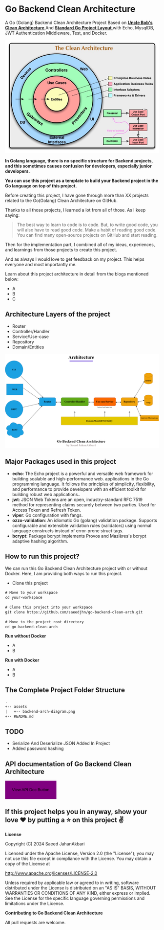 # Go Backend Clean Architecture

A Go (Golang) Backend Clean Architecture Project Based on <a href="https://blog.cleancoder.com/uncle-bob/2012/08/13/the-clean-architecture.html"> **Uncle Bob's Clean Architecture** </a> And <a href="https://github.com/golang-standards/project-layout">
    **Standard Go Project
    Layout** </a> with Echo, MysqlDB, JWT Authentication Middleware, Test, and Docker.

<section style="text-align: center;margin: auto">

![Uncle-Bobs-Clean-Arch](./assets/CleanArchitecture.jpg)
</section>

**In Golang language, there is no specific structure for Backend projects, and this sometimes causes confusion for developers, especially junior developers.**

**You can use this project as a template to build your Backend project in the Go language on top of this project.**

Before creating this project, I have gone through more than XX projects related to the Go(Golang) Clean Architecture on GitHub.

Thanks to all those projects, I learned a lot from all of those. As I keep saying:

> The best way to learn to code is to code. But, to write good code, you will also have to read good code. Make a habit of reading good code. You can find many open-source projects on GitHub and start reading.

Then for the implementation part, I combined all of my ideas, experiences, and learnings from those projects to create this project.

And as always I would love to get feedback on my project. This helps everyone and most importantly me.

Learn about this project architecture in detail from the blogs mentioned below:
- A
- B
- C

## Architecture Layers of the project

- Router
- Controller/Handler
- Service/Use-case
- Repository
- Domain/Entities

![go-backend-clean-arch](./assets/go-backend-clean-arch.png)

## Major Packages used in this project

- **echo**: The Echo project is a powerful and versatile web framework for building scalable and high-performance web.
applications in the Go programming language. It follows the principles of simplicity, flexibility, and performance to
provide developers with an efficient toolkit for building robust web applications..
- **jwt**: JSON Web Tokens are an open, industry-standard RFC 7519 method for representing claims securely between two
parties. Used for Access Token and Refresh Token.
- **viper**: Go configuration with fangs.
- **ozzo-validation**: An idiomatic Go (golang) validation package. Supports configurable and extensible validation rules (validators) using normal language constructs instead of error-prone struct tags.
- **bcrypt**: Package bcrypt implements Provos and Mazières's bcrypt adaptive hashing algorithm.

## How to run this project?

We can run this Go Backend Clean Architecture project with or without Docker. Here, I am providing both ways to run this project.

- Clone this project

```
# Move to your workspace
cd your-workspace

# Clone this project into your workspace
git clone https://github.com/saeedjhn/go-backend-clean-arch.git

# Move to the project root directory
cd go-backend-clean-arch
```

**Run without Docker**
- A
- B

**Run with Docker**
- A
- B


## The Complete Project Folder Structure

```
.
+-- assets
|   +-- backend-arch-diagram.png
+-- README.md

```

## TODO

- Serialize And Deserialize JSON Added In Project
- Added password hashing

## API documentation of Go Backend Clean Architecture

<a href="https://documenter.getpostman.com/view/10523269/2sA3QqgD5c" target="_blank" style="text-decoration: none;">
    <button style="display: inline-block;background-color: purple;color: black;padding: 1.4rem;border: none">
        View API Doc Button
    </button>
</a>

## If this project helps you in anyway, show your love ❤️ by putting a ⭐ on this project ✌️

**License**

Copyright (C) 2024 Saeed JahanAkbari

Licensed under the Apache License, Version 2.0 (the "License");
you may not use this file except in compliance with the License.
You may obtain a copy of the License at

http://www.apache.org/licenses/LICENSE-2.0

Unless required by applicable law or agreed to in writing, software
distributed under the License is distributed on an "AS IS" BASIS,
WITHOUT WARRANTIES OR CONDITIONS OF ANY KIND, either express or implied.
See the License for the specific language governing permissions and
limitations under the License.

**Contributing to Go Backend Clean Architecture**

All pull requests are welcome.


